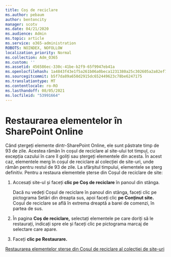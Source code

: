 ```yaml
---
title: Coș de reciclare
ms.author: pebaum
author: bentoncity
manager: scotv
ms.date: 04/21/2020
ms.audience: Admin
ms.topic: article
ms.service: o365-administration
ROBOTS: NOINDEX, NOFOLLOW
localization_priority: Normal
ms.collection: Adm_O365
ms.custom: ''
ms.assetid: 456586ec-330c-41be-b2f9-65f9947eb41a
ms.openlocfilehash: 1a4843f43e1f5a261b06a0beca1231380a25c302605a2a82ef7143791f2964e5
ms.sourcegitcommit: b5f7da89a650d2915dc652449623c78be6247175
ms.translationtype: MT
ms.contentlocale: ro-RO
ms.lasthandoff: 08/05/2021
ms.locfileid: "53991664"
---
```

# <a name="restore-items-in-sharepoint-online"></a>Restaurarea elementelor în SharePoint Online

Când ștergeți elemente dintr-SharePoint Online, ele sunt păstrate timp de 93 de zile. Acestea rămân în coșul de reciclare al site-ului tot timpul, cu excepția cazului în care îl goliți sau ștergeți elementele din acesta. În acest caz, elementele merg în coșul de reciclare al colecției de site-uri, unde rămân pentru restul de 93 de zile. La sfârșitul timpului, elementele se șterg definitiv. Pentru a restaura elementele șterse din Coșul de reciclare de site:
  
1. Accesați site-ul și faceți **clic pe Coș de reciclare** în panoul din stânga. 
    
    Dacă nu vedeți  Coșul de reciclare în panoul din stânga, faceți clic pe pictograma Setări din dreapta sus, apoi faceți clic **pe Conținut site.** Coșul de reciclare se află în extrema dreaptă a barei de comenzi, în partea de sus.
    
2. În pagina **Coș de reciclare,** selectați elementele pe care doriți să le restaurați, indicați spre ele și faceți clic pe pictograma marcaj de selectare care apare. 
    
3. Faceți **clic pe Restaurare.**
    
[Restaurarea elementelor șterse din Coșul de reciclare al colecției de site-uri](https://support.microsoft.com/office/restore-items-in-the-recycle-bin-that-were-deleted-from-sharepoint-or-teams-6df466b6-55f2-4898-8d6e-c0dff851a0be)
  

